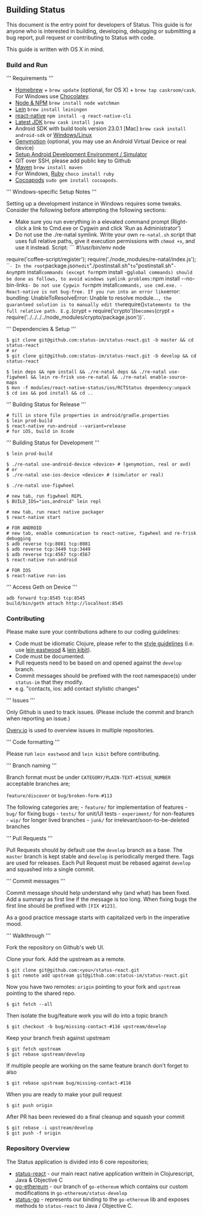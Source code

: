 ## Building Status

This document is the entry point for developers of Status. This guide is
for anyone who is interested in building, developing, debugging or
submitting a bug report, pull request or contributing to Status with
code.

This guide is written with OS X in mind.

### Build and Run

''' Requirements '''

  - [Homebrew](http://brew.sh/) + `brew update` (optional, for OS X) +
    `brew tap caskroom/cask`. For Windows use
    [Chocolatey](https://chocolatey.org/).
  - [Node & NPM](https://nodejs.org/en/) `brew install node watchman`
  - [Lein](http://leiningen.org) `brew install
    leiningen`
  - [react-native](https://facebook.github.io/react-native/docs/getting-started.html)
    `npm install -g react-native-cli`
  - [Latest
    JDK](http://www.oracle.com/technetwork/java/javase/downloads/jdk8-downloads-2133151.html)
    `brew cask install java`
  - Android SDK with build tools version 23.0.1 \[Mac\] `brew cask
    install android-sdk` or
    [Windows/Linux](https://developer.android.com/sdk/installing/index.html)
  - [Genymotion](https://www.genymotion.com) (optional, you may use an
    Android Virtual Device or real device)
  - [Setup Android Development Environment /
    Simulator](https://facebook.github.io/react-native/docs/android-setup.html)
  - GIT over SSH, please add public key to Github
  - [Maven](https://maven.apache.org/install.html) `brew install maven`
  - For Windows, [Ruby](https://www.ruby-lang.org/en/) `choco install
    ruby`
  - [Cocoapods](https://cocoapods.org) `sudo gem install cocoapods`.

''' Windows-specific Setup Notes '''

Setting up a development instance in Windows requires some tweaks.
Consider the following before attempting the following sections:

  - Make sure you run everything in a elevated command prompt
    (Right-click a link to Cmd.exe or Cygwin and click 'Run as
    Administrator')
  - Do not use the ./re-natal symlink. Write your own `re-natal.sh`
    script that uses full relative paths, give it execution permissions
    with `chmod +x`, and use it instead. Script: \`\`\` \#\!/usr/bin/env
    node

require('coffee-script/register');
require('./node_modules/re-natal/index.js'); \`\``- In the
root`package.json`edit`"./postinstall.sh"`to`"postinstall.sh"`- Any`npm
install`commands (except for`npm install -g`global commands) should be
done as follows, to avoid windows symlink problems:`npm install
--no-bin-links`- Do not use Cygwin for`npm install`commands, use
cmd.exe. - React-native is not bug-free. If you run into an error
like`error: bundling: UnableToResolveError: Unable to resolve
module...`, the guaranteed solution is to manually edit
the`require()`statements to the full relative path. E.g.`(crypt =
require('crypto'))`becomes`(crypt =
require('../../../../node_modules/crypto/package.json'))\`.

''' Dependencies & Setup
    '''

    $ git clone git@github.com:status-im/status-react.git -b master && cd status-react
    # or
    $ git clone git@github.com:status-im/status-react.git -b develop && cd status-react

    $ lein deps && npm install && ./re-natal deps && ./re-natal use-figwheel && lein re-frisk use-re-natal && ./re-natal enable-source-maps
    $ mvn -f modules/react-native-status/ios/RCTStatus dependency:unpack
    $ cd ios && pod install && cd ..

''' Building Status for Release '''

    # fill in store file properties in android/gradle.properties
    $ lein prod-build
    $ react-native run-android --variant=release
    # for iOS, build in Xcode

''' Building Status for Development '''

    $ lein prod-build

    $ ./re-natal use-android-device <device> # (genymotion, real or avd)
    # or
    $ ./re-natal use-ios-device <device> # (simulator or real)

    $ ./re-natal use-figwheel

    # new tab, run figwheel REPL
    $ BUILD_IDS="ios,android" lein repl

    # new tab, run react native packager
    $ react-native start

    # FOR ANDROID
    # new tab, enable communication to react-native, figwheel and re-frisk debugging
    $ adb reverse tcp:8081 tcp:8081
    $ adb reverse tcp:3449 tcp:3449
    $ adb reverse tcp:4567 tcp:4567
    $ react-native run-android

    # FOR IOS
    $ react-native run-ios

''' Access Geth on Device '''

    adb forward tcp:8545 tcp:8545
    build/bin/geth attach http://localhost:8545

### Contributing

Please make sure your contributions adhere to our coding guidelines:

  - Code must be idiomatic Clojure, please refer to the [style
    guidelines](https://github.com/bbatsov/clojure-style-guide) (i.e.
    use [lein eastwood](https://github.com/jonase/eastwood) & [lein
    kibit](https://github.com/jonase/kibit)).
  - Code must be documented.
  - Pull requests need to be based on and opened against the `develop`
    branch.
  - Commit messages should be prefixed with the root namespace(s) under
    `status-im` that they modify.
  - e.g. "contacts, ios: add contact stylistic changes"

''' Issues '''

Only Github is used to track issues. (Please include the commit and
branch when reporting an issue.)

[Overv.io](https://overv.io/~/status/) is used to overview issues in
multiple repositories.

''' Code formatting '''

Please run `lein eastwood` and `lein kibit` before contributing.

''' Branch naming '''

Branch format must be under `CATEGORY/PLAIN-TEXT-#ISSUE_NUMBER`
acceptable branches are;

`feature/discover` or `bug/broken-form-#113`

The following categories are; - `feature/` for implementation of
features - `bug/` for fixing bugs - `tests/` for unit/UI tests -
`experiment/` for non-features - `wip/` for longer lived branches -
`junk/` for irrelevant/soon-to-be-deleted branches

''' Pull Requests '''

Pull Requests should by default use the `develop` branch as a base. The
`master` branch is kept stable and `develop` is periodically merged
there. Tags are used for releases. Each Pull Request must be rebased
against `develop` and squashed into a single commit.

''' Commit messages '''

Commit message should help understand why (and what) has been fixed. Add
a summary as first line if the message is too long. When fixing bugs the
first line should be prefixed with `[FIX #123]`.

As a good practice message starts with capitalized verb in the
imperative mood.

''' Walkthrough '''

Fork the repository on Github's web UI.

Clone your fork. Add the upstream as a remote.

    $ git clone git@github.com:<you>/status-react.git
    $ git remote add upstream git@github.com:status-im/status-react.git

Now you have two remotes: `origin` pointing to your fork and `upstream`
pointing to the shared repo.

    $ git fetch --all

Then isolate the bug/feature work you will do into a topic branch

    $ git checkout -b bug/missing-contact-#116 upstream/develop

Keep your branch fresh against upstream

    $ git fetch upstream
    $ git rebase upstream/develop

If multiple people are working on the same feature branch don't forget
to also

    $ git rebase upstream bug/missing-contact-#116

When you are ready to make your pull request

    $ git push origin

After PR has been reviewed do a final cleanup and squash your commit

    $ git rebase -i upstream/develop
    $ git push -f origin

### Repository Overview

The Status application is divided into 6 core repositories;

  - [status-react](https://github.com/status-im/status-react) - our main
    react native application writtein in Clojurescript, Java & Objective
    C
  - [go-ethereum](https://github.com/status-im/go-ethereum) - our branch
    of `go-ethereum` which contains our custom modifications in
    `go-ethereum/status-develop`
  - [status-go](https://github.com/status-im/status-go) - represents our
    binding to the `go-ethereum` lib and exposes methods to
    `status-react` to Java / Objective C.